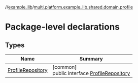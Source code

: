 //[example_lib](../../index.md)/[multi.platform.example_lib.shared.domain.profile](index.md)

# Package-level declarations

## Types

| Name | Summary |
|---|---|
| [ProfileRepository](-profile-repository/index.md) | [common]<br>public interface [ProfileRepository](-profile-repository/index.md) |
